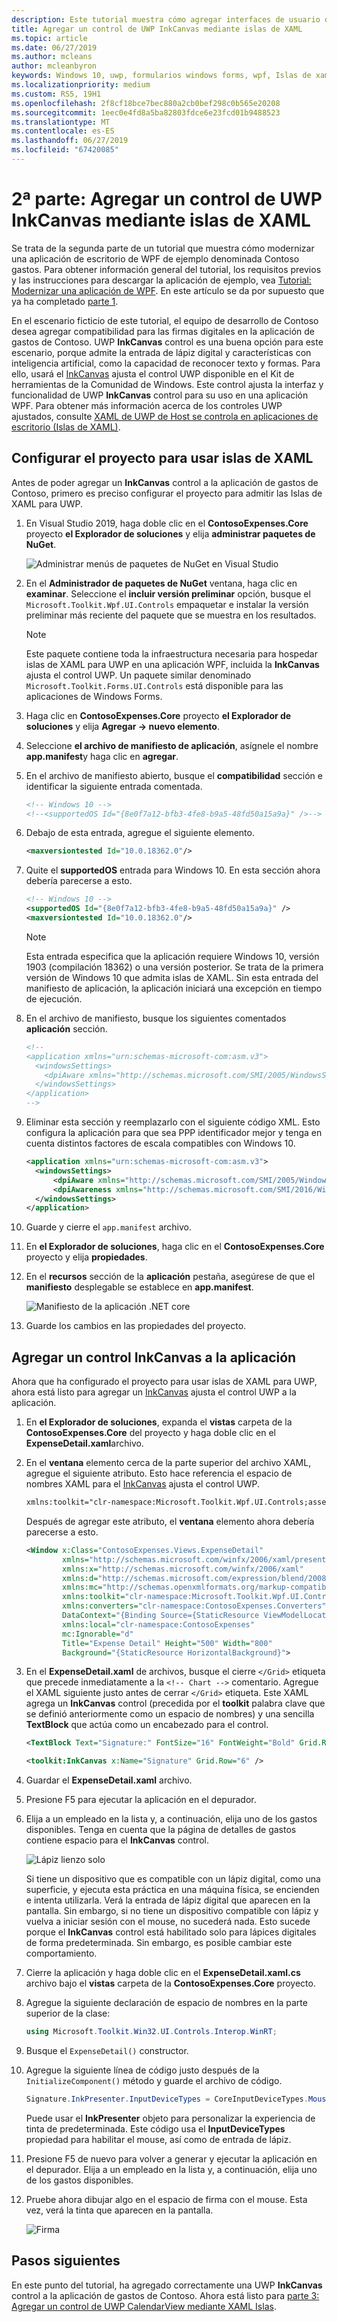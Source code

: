 ```yaml
---
description: Este tutorial muestra cómo agregar interfaces de usuario de UWP XAML y crear paquetes MSIX para incorporar otros componentes modernos en su aplicación WPF.
title: Agregar un control de UWP InkCanvas mediante islas de XAML
ms.topic: article
ms.date: 06/27/2019
ms.author: mcleans
author: mcleanbyron
keywords: Windows 10, uwp, formularios windows forms, wpf, Islas de xaml
ms.localizationpriority: medium
ms.custom: RS5, 19H1
ms.openlocfilehash: 2f8cf18bce7bec880a2cb0bef298c0b565e20208
ms.sourcegitcommit: 1eec0e4fd8a5ba82803fdce6e23fcd01b9488523
ms.translationtype: MT
ms.contentlocale: es-ES
ms.lasthandoff: 06/27/2019
ms.locfileid: "67420085"
---
```

# <a name="part-2-add-a-uwp-inkcanvas-control-using-xaml-islands"></a>2ª parte: Agregar un control de UWP InkCanvas mediante islas de XAML

Se trata de la segunda parte de un tutorial que muestra cómo modernizar una aplicación de escritorio de WPF de ejemplo denominada Contoso gastos. Para obtener información general del tutorial, los requisitos previos y las instrucciones para descargar la aplicación de ejemplo, vea [Tutorial: Modernizar una aplicación de WPF](modernize-wpf-tutorial.md). En este artículo se da por supuesto que ya ha completado [parte 1](modernize-wpf-tutorial-1.md).

En el escenario ficticio de este tutorial, el equipo de desarrollo de Contoso desea agregar compatibilidad para las firmas digitales en la aplicación de gastos de Contoso. UWP **InkCanvas** control es una buena opción para este escenario, porque admite la entrada de lápiz digital y características con inteligencia artificial, como la capacidad de reconocer texto y formas. Para ello, usará el [InkCanvas](https://docs.microsoft.com/windows/communitytoolkit/controls/wpf-winforms/inkcanvas) ajusta el control UWP disponible en el Kit de herramientas de la Comunidad de Windows. Este control ajusta la interfaz y funcionalidad de UWP **InkCanvas** control para su uso en una aplicación WPF. Para obtener más información acerca de los controles UWP ajustados, consulte [XAML de UWP de Host se controla en aplicaciones de escritorio (Islas de XAML)](xaml-islands.md).

## <a name="configure-the-project-to-use-xaml-islands"></a>Configurar el proyecto para usar islas de XAML

Antes de poder agregar un **InkCanvas** control a la aplicación de gastos de Contoso, primero es preciso configurar el proyecto para admitir las Islas de XAML para UWP.

1. En Visual Studio 2019, haga doble clic en el **ContosoExpenses.Core** proyecto **el Explorador de soluciones** y elija **administrar paquetes de NuGet**.

    ![Administrar menús de paquetes de NuGet en Visual Studio](images/wpf-modernize-tutorial//ManageNuGetPackages.png)

2. En el **Administrador de paquetes de NuGet** ventana, haga clic en **examinar**. Seleccione el **incluir versión preliminar** opción, busque el `Microsoft.Toolkit.Wpf.UI.Controls` empaquetar e instalar la versión preliminar más reciente del paquete que se muestra en los resultados.

    > [!NOTE]
    > Este paquete contiene toda la infraestructura necesaria para hospedar islas de XAML para UWP en una aplicación WPF, incluida la **InkCanvas** ajusta el control UWP. Un paquete similar denominado `Microsoft.Toolkit.Forms.UI.Controls` está disponible para las aplicaciones de Windows Forms.

3. Haga clic en **ContosoExpenses.Core** proyecto **el Explorador de soluciones** y elija **Agregar -> nuevo elemento**.

4. Seleccione **el archivo de manifiesto de aplicación**, asígnele el nombre **app.manifest**y haga clic en **agregar**.

5. En el archivo de manifiesto abierto, busque el **compatibilidad** sección e identificar la siguiente entrada comentada.

    ```xml
    <!-- Windows 10 -->
    <!--<supportedOS Id="{8e0f7a12-bfb3-4fe8-b9a5-48fd50a15a9a}" />-->
    ```

6. Debajo de esta entrada, agregue el siguiente elemento.

    ```xml
    <maxversiontested Id="10.0.18362.0"/>
    ```

7. Quite el **supportedOS** entrada para Windows 10. En esta sección ahora debería parecerse a esto.

    ```xml
    <!-- Windows 10 -->
    <supportedOS Id="{8e0f7a12-bfb3-4fe8-b9a5-48fd50a15a9a}" />
    <maxversiontested Id="10.0.18362.0"/>
    ```

    > [!NOTE]
    > Esta entrada especifica que la aplicación requiere Windows 10, versión 1903 (compilación 18362) o una versión posterior. Se trata de la primera versión de Windows 10 que admita islas de XAML. Sin esta entrada del manifiesto de aplicación, la aplicación iniciará una excepción en tiempo de ejecución.

8. En el archivo de manifiesto, busque los siguientes comentados **aplicación** sección.

    ```xml
    <!--
    <application xmlns="urn:schemas-microsoft-com:asm.v3">
      <windowsSettings>
        <dpiAware xmlns="http://schemas.microsoft.com/SMI/2005/WindowsSettings">true</dpiAware>
      </windowsSettings>
    </application>
    -->
    ```

9. Eliminar esta sección y reemplazarlo con el siguiente código XML. Esto configura la aplicación para que sea PPP identificador mejor y tenga en cuenta distintos factores de escala compatibles con Windows 10.

    ```xml
    <application xmlns="urn:schemas-microsoft-com:asm.v3">
      <windowsSettings>
          <dpiAware xmlns="http://schemas.microsoft.com/SMI/2005/WindowsSettings">true/PM</dpiAware>
          <dpiAwareness xmlns="http://schemas.microsoft.com/SMI/2016/WindowsSettings">PerMonitorV2, PerMonitor</dpiAwareness>
      </windowsSettings>
    </application>
    ```

10. Guarde y cierre el `app.manifest` archivo.

12. En **el Explorador de soluciones**, haga clic en el **ContosoExpenses.Core** proyecto y elija **propiedades**.

13. En el **recursos** sección de la **aplicación** pestaña, asegúrese de que el **manifiesto** desplegable se establece en **app.manifest**.

    ![Manifiesto de la aplicación .NET core](images/wpf-modernize-tutorial/NetCoreAppManifest.png)

16. Guarde los cambios en las propiedades del proyecto.

## <a name="add-an-inkcanvas-control-to-the-app"></a>Agregar un control InkCanvas a la aplicación

Ahora que ha configurado el proyecto para usar islas de XAML para UWP, ahora está listo para agregar un [InkCanvas](https://docs.microsoft.com/windows/communitytoolkit/controls/wpf-winforms/inkcanvas) ajusta el control UWP a la aplicación.

1. En **el Explorador de soluciones**, expanda el **vistas** carpeta de la **ContosoExpenses.Core** del proyecto y haga doble clic en el **ExpenseDetail.xaml**archivo.

2. En el **ventana** elemento cerca de la parte superior del archivo XAML, agregue el siguiente atributo. Esto hace referencia el espacio de nombres XAML para el [InkCanvas](https://docs.microsoft.com/windows/communitytoolkit/controls/wpf-winforms/inkcanvas) ajusta el control UWP.

    ```xml
    xmlns:toolkit="clr-namespace:Microsoft.Toolkit.Wpf.UI.Controls;assembly=Microsoft.Toolkit.Wpf.UI.Controls"
    ```

    Después de agregar este atributo, el **ventana** elemento ahora debería parecerse a esto.

    ```xml
    <Window x:Class="ContosoExpenses.Views.ExpenseDetail"
            xmlns="http://schemas.microsoft.com/winfx/2006/xaml/presentation"
            xmlns:x="http://schemas.microsoft.com/winfx/2006/xaml"
            xmlns:d="http://schemas.microsoft.com/expression/blend/2008"
            xmlns:mc="http://schemas.openxmlformats.org/markup-compatibility/2006"
            xmlns:toolkit="clr-namespace:Microsoft.Toolkit.Wpf.UI.Controls;assembly=Microsoft.Toolkit.Wpf.UI.Controls"
            xmlns:converters="clr-namespace:ContosoExpenses.Converters"
            DataContext="{Binding Source={StaticResource ViewModelLocator}, Path=ExpensesDetailViewModel}"
            xmlns:local="clr-namespace:ContosoExpenses"
            mc:Ignorable="d"
            Title="Expense Detail" Height="500" Width="800"
            Background="{StaticResource HorizontalBackground}">
    ```

4. En el **ExpenseDetail.xaml** de archivos, busque el cierre `</Grid>` etiqueta que precede inmediatamente a la `<!-- Chart -->` comentario. Agregue el XAML siguiente justo antes de cerrar `</Grid>` etiqueta. Este XAML agrega un **InkCanvas** control (precedida por el **toolkit** palabra clave que se definió anteriormente como un espacio de nombres) y una sencilla **TextBlock** que actúa como un encabezado para el control.

    ```xml
    <TextBlock Text="Signature:" FontSize="16" FontWeight="Bold" Grid.Row="5" />

    <toolkit:InkCanvas x:Name="Signature" Grid.Row="6" />
    ```

5. Guardar el **ExpenseDetail.xaml** archivo.

6. Presione F5 para ejecutar la aplicación en el depurador.

7. Elija a un empleado en la lista y, a continuación, elija uno de los gastos disponibles. Tenga en cuenta que la página de detalles de gastos contiene espacio para el **InkCanvas** control.

    ![Lápiz lienzo solo](images/wpf-modernize-tutorial/InkCanvasPenOnly.png)

    Si tiene un dispositivo que es compatible con un lápiz digital, como una superficie, y ejecuta esta práctica en una máquina física, se encienden e intenta utilizarla. Verá la entrada de lápiz digital que aparecen en la pantalla. Sin embargo, si no tiene un dispositivo compatible con lápiz y vuelva a iniciar sesión con el mouse, no sucederá nada. Esto sucede porque el **InkCanvas** control está habilitado solo para lápices digitales de forma predeterminada. Sin embargo, es posible cambiar este comportamiento.

8. Cierre la aplicación y haga doble clic en el **ExpenseDetail.xaml.cs** archivo bajo el **vistas** carpeta de la **ContosoExpenses.Core** proyecto.

9. Agregue la siguiente declaración de espacio de nombres en la parte superior de la clase:

    ```csharp
    using Microsoft.Toolkit.Win32.UI.Controls.Interop.WinRT;
    ```

10. Busque el `ExpenseDetail()` constructor.

11. Agregue la siguiente línea de código justo después de la `InitializeComponent()` método y guarde el archivo de código.

    ```csharp
    Signature.InkPresenter.InputDeviceTypes = CoreInputDeviceTypes.Mouse | CoreInputDeviceTypes.Pen;
    ```

    Puede usar el **InkPresenter** objeto para personalizar la experiencia de tinta de predeterminada. Este código usa el **InputDeviceTypes** propiedad para habilitar el mouse, así como de entrada de lápiz.

12. Presione F5 de nuevo para volver a generar y ejecutar la aplicación en el depurador. Elija a un empleado en la lista y, a continuación, elija uno de los gastos disponibles.

13. Pruebe ahora dibujar algo en el espacio de firma con el mouse. Esta vez, verá la tinta que aparecen en la pantalla.

    ![Firma](images/wpf-modernize-tutorial/Signature.png)

## <a name="next-steps"></a>Pasos siguientes

En este punto del tutorial, ha agregado correctamente una UWP **InkCanvas** control a la aplicación de gastos de Contoso. Ahora está listo para [parte 3: Agregar un control de UWP CalendarView mediante XAML Islas](modernize-wpf-tutorial-3.md).
